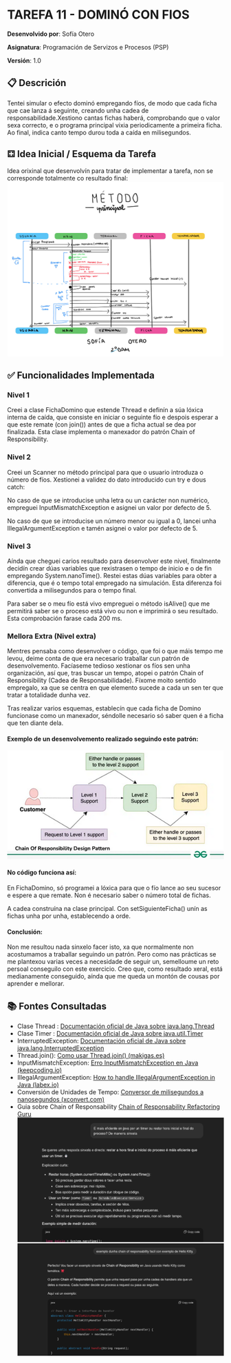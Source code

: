 # TAREFA 11 - DOMINÓ CON FIOS

**Desenvolvido por**: Sofía Otero

**Asignatura**: Programación de Servizos e Procesos (PSP)

**Versión**: 1.0



## 📋 Descrición
Tentei simular o efecto dominó empregando fíos, de modo que cada ficha que cae lanza á seguinte, creando unha cadea de responsabilidade.Xestiono cantas fichas haberá, comprobando que o valor sexa correcto, e o programa principal vixia periodicamente a primeira ficha. Ao final, indica canto tempo durou toda a caída en milisegundos.
## ⚃ Idea Inicial / Esquema da Tarefa
Idea orixinal que desenvolvín para tratar de implementar a tarefa, non se corresponde totalmente co resultado final:
![uml_tarefa11.jpg](uml_tarefa11.jpg)

## ✅ Funcionalidades Implementada

### Nivel 1
Creei a clase FichaDomino que estende Thread e definín a súa lóxica interna de caída, que consiste en iniciar o seguinte fío e despois esperar a que este remate (con join()) antes de que a ficha actual se dea por finalizada. Esta clase implementa o manexador do patrón Chain of Responsibility.
### Nivel 2
Creei un Scanner no método principal para que o usuario introduza o número de fíos. Xestionei a validez do dato introducido cun try e dous catch:

No caso de que se introducise unha letra ou un carácter non numérico, empreguei InputMismatchException e asignei un valor por defecto de 5.

No caso de que se introducise un número menor ou igual a 0, lancei unha IllegalArgumentException e tamén asignei o valor por defecto de 5.
### Nivel 3
Aínda que cheguei carios resultado para desenvolver este nivel, finalmente decidín crear dúas variables que rexistrasen o tempo de inicio e o de fin empregando System.nanoTime(). Restei estas dúas variables para obter a diferencia, que é o tempo total empregado na simulación. Esta diferenza foi convertida a milisegundos para o tempo final.

Para saber se o meu fío está vivo empreguei o método isAlive() que me permitirá saber se o proceso está vivo ou non e imprimirá o seu resultado. Esta comprobación farase cada 200 ms.

### Mellora Extra (Nivel extra)
Mentres pensaba como desenvolver o código, que foi o que máis tempo me levou, deime conta de que era necesario traballar cun patrón de desenvolvemento. Facíaseme tedioso xestionar os fíos sen unha organización, así que, tras buscar un tempo, atopei o patrón Chain of Responsibility (Cadea de Responsabilidade). Fíxome moito sentido empregalo, xa que se centra en que elemento sucede a cada un sen ter que tratar a totalidade dunha vez.


Tras realizar varios esquemas, establecín que cada ficha de Domino funcionase como un manexador, séndolle necesario só saber quen é a ficha que ten diante dela.

#### Exemplo de un desenvolvemento realizado seguindo este patrón:

![exemplo.png](exemplo.png)

#### No código funciona así:

En FichaDomino, só programei a lóxica para que o fío lance ao seu sucesor e espere a que remate. Non é necesario saber o número total de fichas.

A cadea construína na clase principal. Con setSiguienteFicha() unín as fichas unha por unha, establecendo a orde.

#### Conclusión:

Non me resultou nada sinxelo facer isto, xa que normalmente non acostumamos a traballar seguindo un patrón. Pero como nas prácticas se me plantexou varias veces a necesidade de seguir un, semelloume un reto persoal conseguilo con este exercicio. Creo que, como resultado xeral, está medianamente conseguido, aínda que me queda un montón de cousas por aprender e mellorar.
## 📚 Fontes Consultadas
* Clase Thread : [Documentación oficial de Java sobre java.lang.Thread](https://docs.oracle.com/javase/8/docs/api/java/lang/Thread.html)
* Clase Timer : [Documentación oficial de Java sobre java.util.Timer](https://docs.oracle.com/javase/8/docs/api/java/util/Timer.html)
* InterruptedException: [Documentación oficial de Java sobre java.lang.InterruptedException](https://docs.oracle.com/javase/7/docs/api/java/lang/InterruptedException.html)
* Thread.join(): [Como usar Thread.join() (makigas.es)](https://www.makigas.es/series/concurrencia-en-java/como-usar-thread-join)
* InputMismatchException: [Erro InputMismatchException en Java (keepcoding.io)](https://keepcoding.io/blog/error-inputmismatchexception-en-java/)
* IllegalArgumentException: [How to handle IllegalArgumentException in Java (labex.io)](https://labex.io/es/tutorials/java-how-to-handle-illegalargumentexception-in-java-417309)
* Conversión de Unidades de Tempo: [Conversor de milisegundos a nanosegundos (xconvert.com)](https://www.xconvert.com/unit-converter/milliseconds-to-nanoseconds)
*  Guia sobre Chain of Responsability [Chain of Responsability Refactoring Guru](https://refactoring.guru/design-patterns/chain-of-responsibility)
![prompt1.png](prompt1.png)
![prompt2.png](prompt2.png)




